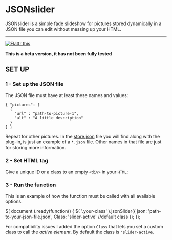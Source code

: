 # JSONslider
JSONslider is a simple fade slideshow for pictures stored dynamically in a JSON file you can edit without messing up your HTML.

<hr>
<a href="https://flattr.com/submit/auto?user_id=dcdeiv&url=http%3A%2F%2Fwww.github.com%2Fdcdeiv%2Fjsonslider" target="_blank"><img src="//button.flattr.com/flattr-badge-large.png" alt="Flattr this" title="Flattr this" border="0"></a>
</hr>

**This is a beta version, it has not been fully tested**

## SET UP

### 1 - Set up the JSON file
The JSON file must have at least these names and values:

    { "pictures": [
      {
        "url" : "path-to-picture-1",
        "alt" : "A little description"
      }
    ] }

Repeat for other pictures.
In the [store.json](store.json) file you will find along with the plug-in, is just an example of a `*.json` file. Other names in that file are just for storing more information.

### 2 - Set HTML tag
Give a unique ID or a class to an empty `<div>` in your `HTML`:

  <div class="your-class"></div>
  
### 3 - Run the function
This is an example of how the function must be called with all available options.

  $( document ).ready(function() {
  	$( '.your-class' ).jsonSlider({
  		json: 'path-to-your-json-file.json',
  		Class: 'slider-active' //default class
  	});
  });

For compatibility issues I added the option `Class` that lets you set a custom class to call the *active element*.
By default the class is `'slider-active`.
